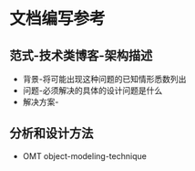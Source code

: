 # 文档编写参考

## 范式-技术类博客-架构描述

- 背景-将可能出现这种问题的已知情形悉数列出
- 问题-必须解决的具体的设计问题是什么
- 解决方案-

## 分析和设计方法

- OMT object-modeling-technique